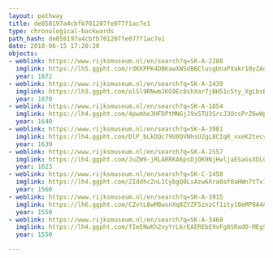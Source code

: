 ```yaml
---
layout: pathway
title: de058197a4cbfb701207fe077f1ac7e1
type: chronological-backwards
path_hash: de058197a4cbfb701207fe077f1ac7e1
date: 2018-06-15 17:20:20
objects:
- weblink: https://www.rijksmuseum.nl/en/search?q=SK-A-2288
  imglink: https://lh5.ggpht.com/rdKKPPK4DBKawXWSdBBClusgUnaPXakr10yZAdT3Vu5DoAHpdjbTYFfdkUTPXNsTQXkjwvhhYsAnrkFPkmO4FhuarBU=s200
  year: 1872
- weblink: https://www.rijksmuseum.nl/en/search?q=SK-A-2439
  imglink: https://lh3.ggpht.com/olSl9RNwmJKG9Ec8shXar7jBH51c5ty_XgLbsBlqDQnHpU5TlWZjMBhOP1_dfEjS0kBYY-L4FCY-7Sm0gdCPFge-jrg=s200
  year: 1870
- weblink: https://www.rijksmuseum.nl/en/search?q=SK-A-1854
  imglink: https://lh4.ggpht.com/4pwmhe3HFDPtMNGjJ9x5TU3SrcJ3OcsPrZ6wWpR8u1j9eLGdJbrJ1_tM0sZWWSSYSC12_FzyV-mmvw_Snv_Y-ndiN88=s200
  year: 1640
- weblink: https://www.rijksmuseum.nl/en/search?q=SK-A-3981
  imglink: https://lh4.ggpht.com/DlP_bLkDQc79U0QVNhsU2gL8CIqR_vxeK2tecy5aXLq-GlrSBc9o_AWeyEkmgwFBWNoKpqyss51KJHOJF_EGcnbh6Q=s200
  year: 1639
- weblink: https://www.rijksmuseum.nl/en/search?q=SK-A-2557
  imglink: https://lh4.ggpht.com/JuZW9-jRLARRKA6psDjOK9NjHwljaESaGsXDL0oo7wTipq4G-pn2ZKG_KfcKN7v9Kep--35jZLNLAmHc222ZYQC4x3A=s200
  year: 1623
- weblink: https://www.rijksmuseum.nl/en/search?q=SK-C-1458
  imglink: https://lh4.ggpht.com/ZIddhcZnL1CybgQ0LsAzw6Xra0af0aHWn7tTx7EC3ohj3keLd_WqtJAOFemzGNglqoPn1g0WKWZmyMgjyjH8VHTh7wDe=s200
  year: 1560
- weblink: https://www.rijksmuseum.nl/en/search?q=SK-A-3915
  imglink: https://lh6.ggpht.com/CZvtL8wM8wsnXq8ZYZF5znzCf1ity10eMP8A4APH7QyR7DQ09CPE3fbvb1E7XHjpapS8i7QUinp1uUb9G3TRsqwm-T0=s200
  year: 1550
- weblink: https://www.rijksmuseum.nl/en/search?q=SK-A-3460
  imglink: https://lh4.ggpht.com/fIeENwKh2vyYrLkrEAEREbE9vFg8SRadO-MEgSSvCbMhZJx6leJ1mNdBSZ9ibW-TfL1eSTVkGQUtQw5PFrnhvTG4zmE=s200
  year: 1550

---
```

